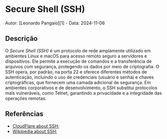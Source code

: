 # Secure Shell (SSH)

Autor: [Leonardo Pangaio][1] - Data: 2024-11-06

## Descrição

O *Secure Shell (SSH)* é um protocolo de rede amplamente utilizado em ambientes Linux e macOS para acesso remoto seguro a servidores e dispositivos. Ele permite a execução de comandos e a transferência de arquivos com segurança, protegendo os dados por meio de criptografia. O SSH opera, por padrão, na porta 22 e oferece diferentes métodos de autenticação, incluindo o uso de credenciais (usuário e senha) e chaves criptográficas, que fornecem uma camada adicional de segurança. Em ambientes corporativos e de desenvolvimento, o SSH substitui protocolos mais vulneráveis, como Telnet, garantindo a privacidade e a integridade das operações remotas.

## Referências

- [CloudFlare about SSH](https://www.cloudflare.com/pt-br/learning/access-management/what-is-ssh/);
- [Wikipedia about SSH](https://pt.wikipedia.org/wiki/Secure_Shell);